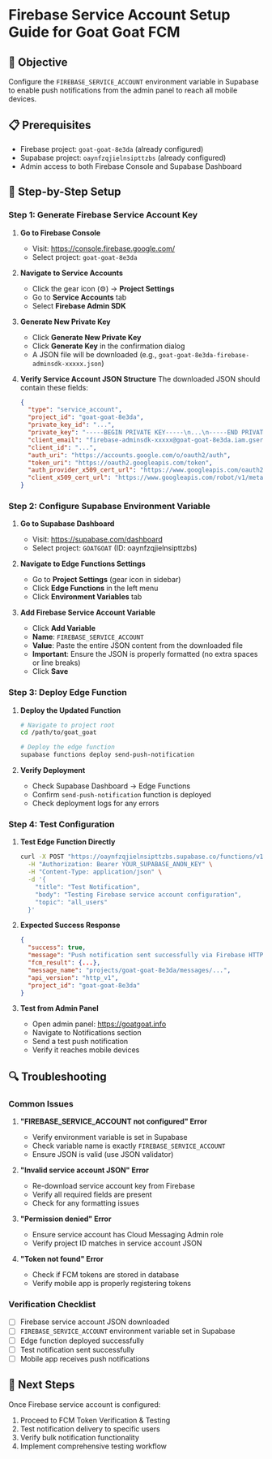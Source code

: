 # Firebase Service Account Setup Guide for Goat Goat FCM

## 🎯 **Objective**
Configure the `FIREBASE_SERVICE_ACCOUNT` environment variable in Supabase to enable push notifications from the admin panel to reach all mobile devices.

## 📋 **Prerequisites**
- Firebase project: `goat-goat-8e3da` (already configured)
- Supabase project: `oaynfzqjielnsipttzbs` (already configured)
- Admin access to both Firebase Console and Supabase Dashboard

## 🔧 **Step-by-Step Setup**

### **Step 1: Generate Firebase Service Account Key**

1. **Go to Firebase Console**
   - Visit: https://console.firebase.google.com/
   - Select project: `goat-goat-8e3da`

2. **Navigate to Service Accounts**
   - Click the gear icon (⚙️) → **Project Settings**
   - Go to **Service Accounts** tab
   - Select **Firebase Admin SDK**

3. **Generate New Private Key**
   - Click **Generate New Private Key**
   - Click **Generate Key** in the confirmation dialog
   - A JSON file will be downloaded (e.g., `goat-goat-8e3da-firebase-adminsdk-xxxxx.json`)

4. **Verify Service Account JSON Structure**
   The downloaded JSON should contain these fields:
   ```json
   {
     "type": "service_account",
     "project_id": "goat-goat-8e3da",
     "private_key_id": "...",
     "private_key": "-----BEGIN PRIVATE KEY-----\n...\n-----END PRIVATE KEY-----\n",
     "client_email": "firebase-adminsdk-xxxxx@goat-goat-8e3da.iam.gserviceaccount.com",
     "client_id": "...",
     "auth_uri": "https://accounts.google.com/o/oauth2/auth",
     "token_uri": "https://oauth2.googleapis.com/token",
     "auth_provider_x509_cert_url": "https://www.googleapis.com/oauth2/v1/certs",
     "client_x509_cert_url": "https://www.googleapis.com/robot/v1/metadata/x509/firebase-adminsdk-xxxxx%40goat-goat-8e3da.iam.gserviceaccount.com"
   }
   ```

### **Step 2: Configure Supabase Environment Variable**

1. **Go to Supabase Dashboard**
   - Visit: https://supabase.com/dashboard
   - Select project: `GOATGOAT` (ID: oaynfzqjielnsipttzbs)

2. **Navigate to Edge Functions Settings**
   - Go to **Project Settings** (gear icon in sidebar)
   - Click **Edge Functions** in the left menu
   - Click **Environment Variables** tab

3. **Add Firebase Service Account Variable**
   - Click **Add Variable**
   - **Name**: `FIREBASE_SERVICE_ACCOUNT`
   - **Value**: Paste the entire JSON content from the downloaded file
   - **Important**: Ensure the JSON is properly formatted (no extra spaces or line breaks)
   - Click **Save**

### **Step 3: Deploy Edge Function**

1. **Deploy the Updated Function**
   ```bash
   # Navigate to project root
   cd /path/to/goat_goat

   # Deploy the edge function
   supabase functions deploy send-push-notification
   ```

2. **Verify Deployment**
   - Check Supabase Dashboard → Edge Functions
   - Confirm `send-push-notification` function is deployed
   - Check deployment logs for any errors

### **Step 4: Test Configuration**

1. **Test Edge Function Directly**
   ```bash
   curl -X POST "https://oaynfzqjielnsipttzbs.supabase.co/functions/v1/send-push-notification" \
     -H "Authorization: Bearer YOUR_SUPABASE_ANON_KEY" \
     -H "Content-Type: application/json" \
     -d '{
       "title": "Test Notification",
       "body": "Testing Firebase service account configuration",
       "topic": "all_users"
     }'
   ```

2. **Expected Success Response**
   ```json
   {
     "success": true,
     "message": "Push notification sent successfully via Firebase HTTP v1 API",
     "fcm_result": {...},
     "message_name": "projects/goat-goat-8e3da/messages/...",
     "api_version": "http_v1",
     "project_id": "goat-goat-8e3da"
   }
   ```

3. **Test from Admin Panel**
   - Open admin panel: https://goatgoat.info
   - Navigate to Notifications section
   - Send a test push notification
   - Verify it reaches mobile devices

## 🔍 **Troubleshooting**

### **Common Issues**

1. **"FIREBASE_SERVICE_ACCOUNT not configured" Error**
   - Verify environment variable is set in Supabase
   - Check variable name is exactly `FIREBASE_SERVICE_ACCOUNT`
   - Ensure JSON is valid (use JSON validator)

2. **"Invalid service account JSON" Error**
   - Re-download service account key from Firebase
   - Verify all required fields are present
   - Check for any formatting issues

3. **"Permission denied" Error**
   - Ensure service account has Cloud Messaging Admin role
   - Verify project ID matches in service account JSON

4. **"Token not found" Error**
   - Check if FCM tokens are stored in database
   - Verify mobile app is properly registering tokens

### **Verification Checklist**

- [ ] Firebase service account JSON downloaded
- [ ] `FIREBASE_SERVICE_ACCOUNT` environment variable set in Supabase
- [ ] Edge function deployed successfully
- [ ] Test notification sent successfully
- [ ] Mobile app receives push notifications

## 🚀 **Next Steps**

Once Firebase service account is configured:
1. Proceed to FCM Token Verification & Testing
2. Test notification delivery to specific users
3. Verify bulk notification functionality
4. Implement comprehensive testing workflow